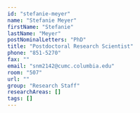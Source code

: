 ```yaml
---
id: "stefanie-meyer"
name: "Stefanie Meyer"
firstName: "Stefanie"
lastName: "Meyer"
postNominalLetters: "PhD"
title: "Postdoctoral Research Scientist"
phone: "851-5270"
fax: ""
email: "snm2142@cumc.columbia.edu"
room: "507"
url: ""
group: "Research Staff"
researchAreas: []
tags: []
---
```

